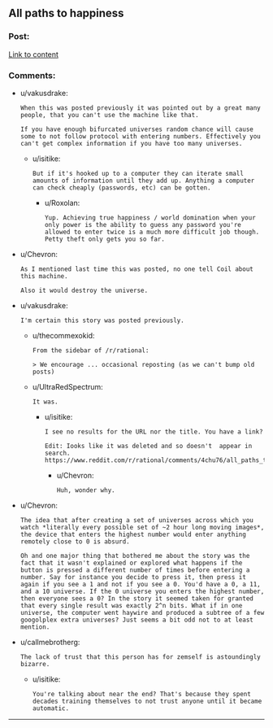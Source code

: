 ## All paths to happiness

### Post:

[Link to content](https://physicsnapkins.wordpress.com/2013/05/20/all-paths-to-happiness/)

### Comments:

- u/vakusdrake:
  ```
  When this was posted previously it was pointed out by a great many people, that you can't use the machine like that. 

  If you have enough bifurcated universes random chance will cause some to not follow protocol with entering numbers. Effectively you can't get complex information if you have too many universes.
  ```

  - u/isitike:
    ```
    But if it's hooked up to a computer they can iterate small amounts of information until they add up. Anything a computer can check cheaply (passwords, etc) can be gotten.
    ```

    - u/Roxolan:
      ```
      Yup. Achieving true happiness / world domination when your only power is the ability to guess any password you're allowed to enter twice is a much more difficult job though. Petty theft only gets you so far.
      ```

- u/Chevron:
  ```
  As I mentioned last time this was posted, no one tell Coil about this machine.

  Also it would destroy the universe.
  ```

- u/vakusdrake:
  ```
  I'm certain this story was posted previously.
  ```

  - u/thecommexokid:
    ```
    From the sidebar of /r/rational:

    > We encourage ... occasional reposting (as we can't bump old posts)
    ```

  - u/UltraRedSpectrum:
    ```
    It was.
    ```

    - u/isitike:
      ```
      I see no results for the URL nor the title. You have a link?

      Edit: Iooks like it was deleted and so doesn't  appear in search. https://www.reddit.com/r/rational/comments/4chu76/all_paths_to_happiness/
      ```

      - u/Chevron:
        ```
        Huh, wonder why.
        ```

- u/Chevron:
  ```
  The idea that after creating a set of universes across which you watch *literally every possible set of ~2 hour long moving images*, the device that enters the highest number would enter anything remotely close to 0 is absurd.

  Oh and one major thing that bothered me about the story was the fact that it wasn't explained or explored what happens if the button is pressed a different number of times before entering a number. Say for instance you decide to press it, then press it again if you see a 1 and not if you see a 0. You'd have a 0, a 11, and a 10 universe. If the 0 universe you enters the highest number, then everyone sees a 0? In the story it seemed taken for granted that every single result was exactly 2^n bits. What if in one universe, the computer went haywire and produced a subtree of a few googolplex extra universes? Just seems a bit odd not to at least mention.
  ```

- u/callmebrotherg:
  ```
  The lack of trust that this person has for zemself is astoundingly bizarre.
  ```

  - u/isitike:
    ```
    You're talking about near the end? That's because they spent decades training themselves to not trust anyone until it became automatic.
    ```

---

